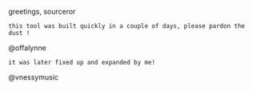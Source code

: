 greetings, sourceror

    this tool was built quickly in a couple of days, please pardon the dust !

@offalynne

    it was later fixed up and expanded by me!

@vnessymusic
